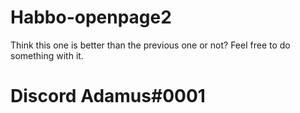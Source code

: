 # Habbo-openpage2
Think this one is better than the previous one or not? Feel free to do something with it.
# Discord Adamus#0001
